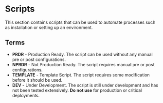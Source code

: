 # Scripts
This section contains scripts that can be used to automate processes such as installation or setting up an environment.

## Terms
- **PRDR** - Production Ready. The script can be used without any manual pre or post configurations.
- **NPRDR** - Not Production Ready. The script requires manual pre or post configurations.
- **TEMPLATE** - Template Script. The script requires some modification before it should be used.
- **DEV** - Under Development. The script is still under development and has not been tested extensively. **Do not use** for production or critical deployments.